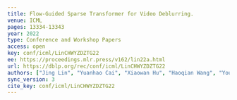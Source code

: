 ```yaml
---
title: Flow-Guided Sparse Transformer for Video Deblurring.
venue: ICML
pages: 13334-13343
year: 2022
type: Conference and Workshop Papers
access: open
key: conf/icml/LinCHWYZDZTG22
ee: https://proceedings.mlr.press/v162/lin22a.html
url: https://dblp.org/rec/conf/icml/LinCHWYZDZTG22
authors: ["Jing Lin", "Yuanhao Cai", "Xiaowan Hu", "Haoqian Wang", "Youliang Yan", "Xueyi Zou", "Henghui Ding", "Yulun Zhang", "Radu Timofte", "Luc Van Gool"]
sync_version: 3
cite_key: conf/icml/LinCHWYZDZTG22
---
```

